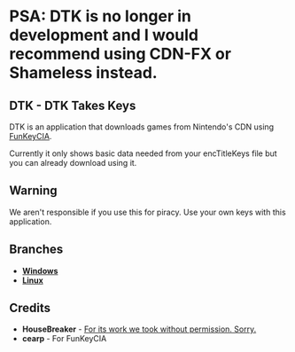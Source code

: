 # PSA: DTK is no longer in development and I would recommend using CDN-FX or Shameless instead.

## DTK - DTK Takes Keys
DTK is an application that downloads games from Nintendo's CDN using [FunKeyCIA](http://gbatemp.net/threads/release-funkeycia-make-good-cias-from-eshop-content-no-tickets-needed.423025/).

Currently it only shows basic data needed from your encTitleKeys file but you can already download using it.

## Warning
We aren't responsible if you use this for piracy. Use your own keys with this application.

## Branches
* [**Windows**](https://github.com/justync7/DTK/tree/windows)
* [**Linux**](https://github.com/justync7/DTK/tree/linux)

## Credits
* **HouseBreaker** - [For its work we took without permission. Sorry.](https://github.com/HouseBreaker/NintendoCDN-TicketParser)
* **cearp** - For FunKeyCIA
